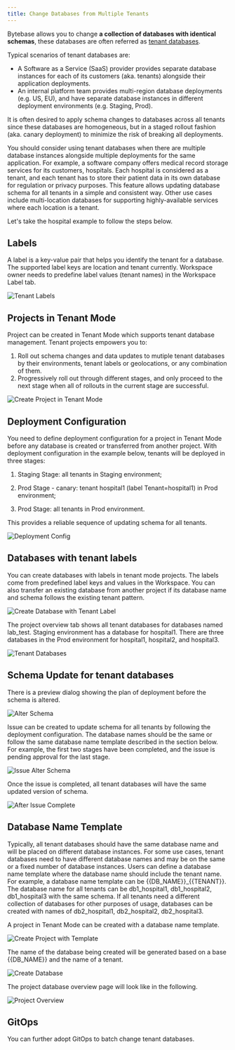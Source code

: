 ```yaml
---
title: Change Databases from Multiple Tenants
---
```


Bytebase allows you to change **a collection of databases with identical schemas**, these databases are often referred as [tenant databases](/docs/concepts/tenant-database).

Typical scenarios of tenant databases are:

- A Software as a Service (SaaS) provider provides separate database instances for each of its customers (aka. tenants) alongside their application deployments.
- An internal platform team provides multi-region database deployments (e.g. US, EU), and have separate database instances in different deployment environments (e.g. Staging, Prod).

It is often desired to apply schema changes to databases across all tenants since these databases are homogeneous, but in a staged rollout fashion (aka. canary deployment) to minimize the risk of breaking all deployments.

You should consider using tenant databases when there are multiple database instances alongside multiple deployments for the same application.
For example, a software company offers medical record storage services for its customers, hospitals. Each hospital is considered as a tenant, and each tenant has to store their patient data in its own database for regulation or privacy purposes. This feature allows updating database schema for all tenants in a simple and consistent way. Other use cases include multi-location databases for supporting highly-available services where each location is a tenant.

Let's take the hospital example to follow the steps below.

## **Labels**

A label is a key-value pair that helps you identify the tenant for a database. The supported label keys are location and tenant currently. Workspace owner needs to predefine label values (tenant names) in the Workspace Label tab.

![Tenant Labels](/docs/batch-change/tntdbmngmt-tenant-labels.webp)

## **Projects in Tenant Mode**

Project can be created in Tenant Mode which supports tenant database management. Tenant projects empowers you to:

1. Roll out schema changes and data updates to mutiple tenant databases by their environments, tenant labels or geolocations, or any combination of them.
1. Progressively roll out through different stages, and only proceed to the next stage when all of rollouts in the current stage are successful.

![Create Project in Tenant Mode](/docs/batch-change/tntdbmngmt-create-project-in-tenant-mode.webp)

## **Deployment Configuration**

You need to define deployment configuration for a project in Tenant Mode before any database is created or transferred from another project. With deployment configuration in the example below, tenants will be deployed in three stages:

1. Staging Stage: all tenants in Staging environment;

2. Prod Stage - canary: tenant hospital1 (label Tenant=hospital1) in Prod environment;

3. Prod Stage: all tenants in Prod environment.

This provides a reliable sequence of updating schema for all tenants.

![Deployment Config](/docs/batch-change/tntdbmngmt-deployment-config.webp)

## **Databases with tenant labels**

You can create databases with labels in tenant mode projects. The labels come from predefined label keys and values in the Workspace. You can also transfer an existing database from another project if its database name and schema follows the existing tenant pattern.

![Create Database with Tenant Label](/docs/batch-change/tntdbmngmt-create-database-with-tenant-label.webp)

The project overview tab shows all tenant databases for databases named lab_test. Staging environment has a database for hospital1. There are three databases in the Prod environment for hospital1, hospital2, and hospital3.

![Tenant Databases](/docs/batch-change/tntdbmngmt-tenant-databases.webp)

## **Schema Update for tenant databases**

There is a preview dialog showing the plan of deployment before the schema is altered.

![Alter Schema](/docs/batch-change/tntdbmngmt-alter-schema.webp)

Issue can be created to update schema for all tenants by following the deployment configuration. The database names should be the same or follow the same database name template described in the section below. For example, the first two stages have been completed, and the issue is pending approval for the last stage.

![Issue Alter Schema](/docs/batch-change/tntdbmngmt-issue-alter-schema.webp)

Once the issue is completed, all tenant databases will have the same updated version of schema.

![After Issue Complete](/docs/batch-change/tntdbmngmt-after-issue-complete.webp)

## Database Name Template

Typically, all tenant databases should have the same database name and will be placed on different database instances. For some use cases, tenant databases need to have different database names and may be on the same or a fixed number of database instances. Users can define a database name template where the database name should include the tenant name. For example, a database name template can be \{{DB_NAME\}}\_\{{TENANT\}}. The database name for all tenants can be db1_hospital1, db1_hospital2, db1_hospital3 with the same schema. If all tenants need a different collection of databases for other purposes of usage, databases can be created with names of db2_hospital1, db2_hospital2, db2_hospital3.

A project in Tenant Mode can be created with a database name template.

![Create Project with Template](/docs/batch-change/tntdbmngmt-create-project-with-template.webp)

The name of the database being created will be generated based on a base \{{DB_NAME\}} and the name of a tenant.

![Create Database](/docs/batch-change/tntdbmngmt-create-database-with-template.webp)

The project database overview page will look like in the following.

![Project Overview](/docs/batch-change/tntdbmngmt-project-overview.webp)

## GitOps

You can further adopt GitOps to batch change tenant databases.

<DocLinkBlock url="/docs/vcs-integration/tenant-gitops" title="Batch Change Tenant Databases"></DocLinkBlock>
